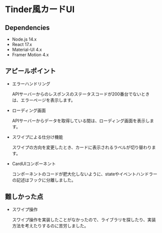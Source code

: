 # Tinder風カードUI

## Dependencies
- Node.js 14.x
- React 17.x
- Material-UI 4.x
- Framer Motion 4.x

## アピールポイント
- エラーハンドリング

    APIサーバーからのレスポンスのステータスコードが200番台でないときは、エラーページを表示します。

- ローディング画面

    APIサーバーからデータを取得している間は、ローディング画面を表示します。

- スワイプによる仕分け機能

    スワイプの方向を変更したとき、カードに表示されるラベルが切り替わります。

- CardUIコンポーネント

    コンポーネントのコードが肥大化しないように、stateやイベントハンドラーの記述はフックに分離しました。

## 難しかった点
- スワイプ操作

    スワイプ操作を実装したことがなかったので、ライブラリを探したり、実装方法を考えたりするのに苦労しました。



